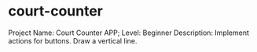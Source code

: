 # court-counter
Project Name: Court Counter APP;
Level: Beginner
Description: Implement actions for buttons. Draw a vertical line.
